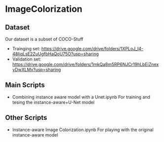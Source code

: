 # ImageColorization
## Dataset
Our dataset is a subset of COCO-Stuff
* Trainging set: https://drive.google.com/drive/folders/1XPLoJ_I4-48IiqLsE2ZuUgfbHaQoU75O?usp=sharing 
* Validation set: https://drive.google.com/drive/folders/1mkQa8m5RP6NJCr19hLbEiZnexyDwXLMx?usp=sharing


## Main Scripts
*  Combining instance aware model with a Unet.ipynb 
For training and tesing the instance-aware+U-Net model

## Other Scripts
* Instance-aware Image Colorization.ipynb 
For playing with the original instance-aware model
